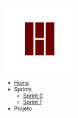 <a href="/">
    <img src="assets/images/houdini/logo.png" class="sidebar-logo">
</a>

- [Home](README.md)
- Sprints
  - [Sprint 0](sprints/0.md)
  - [Sprint 1](sprints/1.md)
- Projeto
